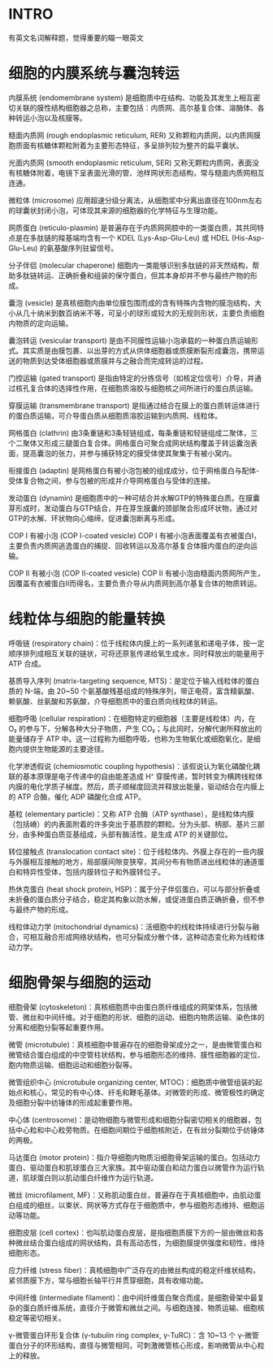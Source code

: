 # INTRO
有英文名词解释题，觉得重要的瞄一眼英文

# 细胞的内膜系统与囊泡转运
内膜系统 (endomembrane system)
是细胞质中在结构、功能及其发生上相互密切关联的膜性结构细胞器之总称，主要包括：内质网、高尔基复合体、溶酶体、各种转运小泡以及核膜等。

糙面内质网 (rough endoplasmic reticulum, RER)
又称颗粒内质网，以内质网膜胞质面有核糖体颗粒附着为主要形态特征，多呈排列较为整齐的扁平囊状。

光面内质网 (smooth endoplasmic reticulum, SER)
又称无颗粒内质网，表面没有核糖体附着，电镜下呈表面光滑的管、池样网状形态结构，常与糙面内质网相互连通。

微粒体 (microsome)
应用超速分级分离法，从细胞浆中分离出直径在100nm左右的球囊状封闭小泡，可体现其来源的细胞器的化学特征与生理功能。

网质蛋白 (reticulo-plasmin)
是普遍存在于内质网网腔中的一类蛋白质，其共同特点是在多肽链的羧基端均含有一个 KDEL (Lys-Asp-Glu-Leu) 或 HDEL (His-Asp-Glu-Leu) 的氨基酸序列驻留信号。

分子伴侣 (molecular chaperone)
细胞内一类能够识别多肽链的非天然结构，帮助多肽链转运、正确折叠和组装的保守蛋白，但其本身却并不参与最终产物的形成。

囊泡 (vesicle)
是真核细胞内由单位膜包围而成的含有特殊内含物的膜泡结构，大小从几十纳米到数百纳米不等，可呈小的球形或较大的无规则形状，主要负责细胞内物质的定向运输。

囊泡转运 (vesicular transport)
是由不同膜性运输小泡承载的一种蛋白质运输形式。其实质是由膜包裹、以出芽的方式从供体细胞器或质膜断裂形成囊泡，携带运送的物质到达受体细胞器或质膜并与之融合而完成转运的过程。

门控运输 (gated transport)
是指由特定的分拣信号（如核定位信号）介导，并通过核孔复合体的选择性作用，在细胞质溶胶与细胞核之间所进行的蛋白质运输。

穿膜运输 (transmembrane transport)
是指通过结合在膜上的蛋白质转运体进行的蛋白质运输，可介导蛋白质从细胞质溶胶运输到内质网、线粒体。

网格蛋白 (clathrin)
由3条重链和3条轻链组成，每条重链和轻链组成二聚体，三个二聚体又形成三腿蛋白复合体。网格蛋白可聚合成网状结构覆盖于转运囊泡表面，提高囊泡的张力，并参与捕获特定的膜受体使其聚集于有被小窝内。

衔接蛋白 (adaptin)
是网格蛋白有被小泡包被的组成成分，位于网格蛋白与配体-受体复合物之间，参与包被的形成并介导网格蛋白与受体的连接。

发动蛋白 (dynamin)
是细胞质中的一种可结合并水解GTP的特殊蛋白质。在膜囊芽形成时，发动蛋白与GTP结合，并在芽生膜囊的颈部聚合形成环状物，通过对GTP的水解、环状物向心缩缔，促进囊泡断离与形成。

COP I 有被小泡 (COP I-coated vesicle)
COP I 有被小泡表面覆盖有衣被蛋白I，主要负责内质网逃逸蛋白的捕捉、回收转运以及高尔基复合体膜内蛋白的逆向运输。

COP II 有被小泡 (COP II-coated vesicle)
COP II 有被小泡由糙面内质网所产生，因覆盖有衣被蛋白II而得名，主要负责介导从内质网到高尔基复合体的物质转运。

# 线粒体与细胞的能量转换

呼吸链 (respiratory chain)：位于线粒体内膜上的一系列递氢和递电子体，按一定顺序排列成相互关联的链状，可将还原氢传递给氧生成水，同时释放出的能量用于 ATP 合成。

基质导入序列 (matrix-targeting sequence, MTS)：是定位于输入线粒体的蛋白质的 N-端，由 20~50 个氨基酸残基组成的特殊序列，带正电荷，富含精氨酸、赖氨酸、丝氨酸和苏氨酸，介导细胞质中的蛋白质向线粒体的转运。

细胞呼吸 (cellular respiration)：在细胞特定的细胞器（主要是线粒体）内，在 O₂ 的参与下，分解各种大分子物质，产生 CO₂；与此同时，分解代谢所释放出的能量储存于 ATP 中。这一过程称为细胞呼吸，也称为生物氧化或细胞氧化，是细胞内提供生物能源的主要途径。

化学渗透假说 (chemiosmotic coupling hypothesis)：该假说认为氧化磷酸化耦联的基本原理是电子传递中的自由能差造成 H⁺ 穿膜传递，暂时转变为横跨线粒体内膜的电化学质子梯度。然后，质子顺梯度回流并释放出能量，驱动结合在内膜上的 ATP 合酶，催化 ADP 磷酸化合成 ATP。

基粒 (elementary particle)：又称 ATP 合酶（ATP synthase），是线粒体内膜（包括嵴）的内表面附着的许多突出于基质腔的颗粒。分为头部、柄部、基片三部分，由多种蛋白质亚基组成，头部有酶活性，是生成 ATP 的关键部位。

转位接触点 (translocation contact site)：位于线粒体内、外膜上存在的一些内膜与外膜相互接触的地方，局部膜间隙变狭窄，其间分布有物质进出线粒体的通道蛋白和特异性受体，包括内膜转位子和外膜转位子。

热休克蛋白 (heat shock protein, HSP)：属于分子伴侣蛋白，可以与部分折叠或未折叠的蛋白质分子结合，稳定其构象以防水解，或促进蛋白质正确折叠，但不参与最终产物的形成。

线粒体动力学 (mitochondrial dynamics)：活细胞中的线粒体持续进行分裂与融合，可相互融合形成网络状结构，也可分裂成分散个体，这种动态变化称为线粒体动力学。

# 细胞骨架与细胞的运动

细胞骨架 (cytoskeleton)：真核细胞质中由蛋白质纤维组成的网架体系，包括微管、微丝和中间纤维。对于细胞的形状、细胞的运动、细胞内物质运输、染色体的分离和细胞分裂等起重要作用。

微管 (microtubule)：真核细胞中普遍存在的细胞骨架成分之一，是由微管蛋白和微管结合蛋白组成的中空管柱状结构，参与细胞形态的维持、膜性细胞器的定位、胞内物质运输、细胞运动和细胞分裂等。

微管组织中心 (microtubule organizing center, MTOC)：细胞质中微管组装的起始点和核心，常见的有中心体、纤毛和鞭毛基体。对微管的形成、微管极性的确定及细胞分裂中纺锤体的形成起重要作用。

中心体 (centrosome)：是动物细胞与微管形成和细胞分裂密切相关的细胞器，包括中心粒和中心粒旁物质。在细胞间期位于细胞核附近，在有丝分裂期位于纺锤体的两极。

马达蛋白 (motor protein)：指介导细胞内物质沿细胞骨架运输的蛋白。包括动力蛋白、驱动蛋白和肌球蛋白三大家族。其中驱动蛋白和动力蛋白以微管作为运行轨道，肌球蛋白则以肌动蛋白纤维作为运行轨道。

微丝 (microfilament, MF)：又称肌动蛋白丝，普遍存在于真核细胞中，由肌动蛋白组成的细丝，以束状、网状等方式存在于细胞质中，参与细胞形态维持、细胞运动等功能。

细胞皮层 (cell cortex)：也叫肌动蛋白皮层，是指细胞质膜下方的一层由微丝和各种微丝结合蛋白组成的网状结构，具有高动态性，为细胞膜提供强度和韧性，维持细胞形态。

应力纤维 (stress fiber)：真核细胞中广泛存在的由微丝构成的稳定纤维状结构，紧邻质膜下方，常与细胞长轴平行并贯穿细胞，具有收缩功能。

中间纤维 (intermediate filament)：由中间纤维蛋白聚合而成，是细胞骨架中最复杂的蛋白质纤维系统，直径介于微管和微丝之间。与细胞连接、物质运输、细胞核稳定等密切相关。

γ-微管蛋白环形复合体 (γ-tubulin ring complex, γ-TuRC)：含 10~13 个 γ-微管蛋白分子的环形结构，直径与微管相同，可刺激微管核心形成，影响微管从中心粒上的释放。